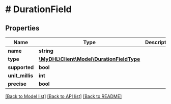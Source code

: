 # # DurationField

## Properties

Name | Type | Description | Notes
------------ | ------------- | ------------- | -------------
**name** | **string** |  | [optional]
**type** | [**\MyDHL\Client\Model\DurationFieldType**](DurationFieldType.md) |  | [optional]
**supported** | **bool** |  | [optional]
**unit_millis** | **int** |  | [optional]
**precise** | **bool** |  | [optional]

[[Back to Model list]](../../README.md#models) [[Back to API list]](../../README.md#endpoints) [[Back to README]](../../README.md)
